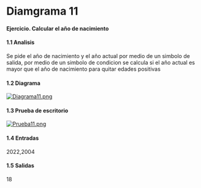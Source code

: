 # Diamgrama 11
#### Ejercicio. Calcular el año de nacimiento
#### 1.1 Analisis
Se pide el año de nacimiento y el año actual por medio de un simbolo de salida, por medio de un simbolo de condicion se calcula si el año actual es mayor que el año de nacimiento para quitar edades positivas
#### 1.2 Diagrama
[![Diagrama11.png](https://i.postimg.cc/63BjHCT3/Diagrama11.png)](https://postimg.cc/jWk42wH0)
#### 1.3 Prueba de escritorio
[![Prueba11.png](https://i.postimg.cc/8CNmDNGX/Prueba11.png)](https://postimg.cc/4Y29QCmp)
#### 1.4 Entradas
2022,2004
#### 1.5 Salidas
18
